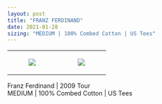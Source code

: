 ```yaml
---
layout: post
title: "FRANZ FERDINAND"
date: 2021-01-28
sizing: "MEDIUM | 100% Combed Cotton | US Tees"
---
```




<table style="width:100%;"><tr><td style="vertical-align:top;">
      <figure class="tmblr-full" data-orig-height="2048" data-orig-width="1365" data-orig-src="https://concertshirts.netlify.app/shirts/0332/0332-01.jpg"><img src="https://64.media.tumblr.com/4977d98b70b04fad4a52eaefe184ad65/28dec646ba403a59-fb/s540x810/c8fcfc4c58f7f609c822794e9e7b60979ef1dc08.jpg" data-orig-height="2048" data-orig-width="1365" data-orig-src="https://concertshirts.netlify.app/shirts/0332/0332-01.jpg"/></figure></td>
    <td style="vertical-align:top;">
      <figure class="tmblr-full" data-orig-height="2048" data-orig-width="1365" data-orig-src="https://concertshirts.netlify.app/shirts/0332/0332-02.jpg"><img src="https://64.media.tumblr.com/b6885f9266fcb8b7e3a99dc9b81854aa/28dec646ba403a59-00/s540x810/ac96e1322fa7f08159e02b4e40da71cf13a1e49f.jpg" data-orig-height="2048" data-orig-width="1365" data-orig-src="https://concertshirts.netlify.app/shirts/0332/0332-02.jpg"/></figure></td>
  </tr></table><p>
  Franz Ferdinand | 2009 Tour<br/>MEDIUM | 100% Combed Cotton | US Tees
</p>
